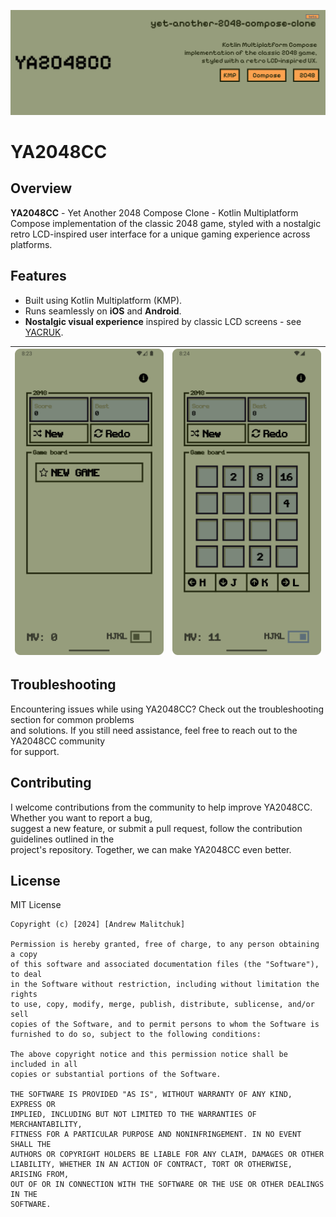 
![img_logo_big_filled.png](docs%2Fimg%2Fimg_logo_big_filled.png)

# YA2048CC

## Overview

__YA2048CC__ - Yet Another 2048 Compose Clone - Kotlin Multiplatform Compose implementation of the classic 2048 game, styled with a nostalgic retro LCD-inspired user interface for a unique gaming experience across platforms.

## Features

- Built using Kotlin Multiplatform (KMP).
- Runs seamlessly on **iOS** and **Android**.
- **Nostalgic visual experience** inspired by classic LCD screens - see [YACRUK](https://github.com/andrew-malitchuk/yet-another-compose-retro-ui-kit).

| ![img_1.tiff](docs/img/img_1.png) | ![img_2.tiff](docs/img/img_2.png) |
|--------------------------------|---------------------------------|

## Troubleshooting

Encountering issues while using YA2048CC? Check out the troubleshooting section for common problems  
and solutions. If you still need assistance, feel free to reach out to the YA2048CC community  
for support.

## Contributing

I welcome contributions from the community to help improve YA2048CC. Whether you want to report a bug,  
suggest a new feature, or submit a pull request, follow the contribution guidelines outlined in the  
project's repository. Together, we can make YA2048CC even better.

## License

MIT License

```  
Copyright (c) [2024] [Andrew Malitchuk]  
  
Permission is hereby granted, free of charge, to any person obtaining a copy  
of this software and associated documentation files (the "Software"), to deal  
in the Software without restriction, including without limitation the rights  
to use, copy, modify, merge, publish, distribute, sublicense, and/or sell  
copies of the Software, and to permit persons to whom the Software is  
furnished to do so, subject to the following conditions:  
  
The above copyright notice and this permission notice shall be included in all  
copies or substantial portions of the Software.  
  
THE SOFTWARE IS PROVIDED "AS IS", WITHOUT WARRANTY OF ANY KIND, EXPRESS OR  
IMPLIED, INCLUDING BUT NOT LIMITED TO THE WARRANTIES OF MERCHANTABILITY,  
FITNESS FOR A PARTICULAR PURPOSE AND NONINFRINGEMENT. IN NO EVENT SHALL THE  
AUTHORS OR COPYRIGHT HOLDERS BE LIABLE FOR ANY CLAIM, DAMAGES OR OTHER  
LIABILITY, WHETHER IN AN ACTION OF CONTRACT, TORT OR OTHERWISE, ARISING FROM,  
OUT OF OR IN CONNECTION WITH THE SOFTWARE OR THE USE OR OTHER DEALINGS IN THE  
SOFTWARE.  
```